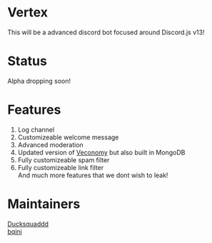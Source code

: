 # Vertex
This will be a advanced discord bot focused around Discord.js v13!

# Status
Alpha dropping soon!

# Features
1. Log channel
2. Customizeable welcome message
3. Advanced moderation
4. Updated version of [Veconomy](https://github.com/Vedux-Development/Discord-Economy-Bot) but also built in MongoDB
5. Fully customizeable spam filter
6. Fully customizeable link filter <br>
And much more features that we dont wish to leak!

# Maintainers 
[Ducksquaddd](https://github.com/Ducksquaddd)<br>
[bqini](https://github.com/bqini)

